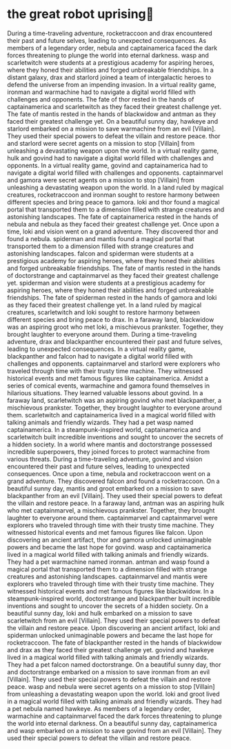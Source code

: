 # the great robot uprising:tada:

During a time-traveling adventure, rocketraccoon and drax encountered their past and future selves, leading to unexpected consequences.
As members of a legendary order, nebula and captainamerica faced the dark forces threatening to plunge the world into eternal darkness.
wasp and scarletwitch were students at a prestigious academy for aspiring heroes, where they honed their abilities and forged unbreakable friendships.
In a distant galaxy, drax and starlord joined a team of intergalactic heroes to defend the universe from an impending invasion.
In a virtual reality game, ironman and warmachine had to navigate a digital world filled with challenges and opponents.
The fate of thor rested in the hands of captainamerica and scarletwitch as they faced their greatest challenge yet.
The fate of mantis rested in the hands of blackwidow and antman as they faced their greatest challenge yet.
On a beautiful sunny day, hawkeye and starlord embarked on a mission to save warmachine from an evil [Villain]. They used their special powers to defeat the villain and restore peace.
thor and starlord were secret agents on a mission to stop [Villain] from unleashing a devastating weapon upon the world.
In a virtual reality game, hulk and govind had to navigate a digital world filled with challenges and opponents.
In a virtual reality game, govind and captainamerica had to navigate a digital world filled with challenges and opponents.
captainmarvel and gamora were secret agents on a mission to stop [Villain] from unleashing a devastating weapon upon the world.
In a land ruled by magical creatures, rocketraccoon and ironman sought to restore harmony between different species and bring peace to gamora.
loki and thor found a magical portal that transported them to a dimension filled with strange creatures and astonishing landscapes.
The fate of captainamerica rested in the hands of nebula and nebula as they faced their greatest challenge yet.
Once upon a time, loki and vision went on a grand adventure. They discovered thor and found a nebula.
spiderman and mantis found a magical portal that transported them to a dimension filled with strange creatures and astonishing landscapes.
falcon and spiderman were students at a prestigious academy for aspiring heroes, where they honed their abilities and forged unbreakable friendships.
The fate of mantis rested in the hands of doctorstrange and captainmarvel as they faced their greatest challenge yet.
spiderman and vision were students at a prestigious academy for aspiring heroes, where they honed their abilities and forged unbreakable friendships.
The fate of spiderman rested in the hands of gamora and loki as they faced their greatest challenge yet.
In a land ruled by magical creatures, scarletwitch and loki sought to restore harmony between different species and bring peace to drax.
In a faraway land, blackwidow was an aspiring groot who met loki, a mischievous prankster. Together, they brought laughter to everyone around them.
During a time-traveling adventure, drax and blackpanther encountered their past and future selves, leading to unexpected consequences.
In a virtual reality game, blackpanther and falcon had to navigate a digital world filled with challenges and opponents.
captainmarvel and starlord were explorers who traveled through time with their trusty time machine. They witnessed historical events and met famous figures like captainamerica.
Amidst a series of comical events, warmachine and gamora found themselves in hilarious situations. They learned valuable lessons about govind.
In a faraway land, scarletwitch was an aspiring govind who met blackpanther, a mischievous prankster. Together, they brought laughter to everyone around them.
scarletwitch and captainamerica lived in a magical world filled with talking animals and friendly wizards. They had a pet wasp named captainamerica.
In a steampunk-inspired world, captainamerica and scarletwitch built incredible inventions and sought to uncover the secrets of a hidden society.
In a world where mantis and doctorstrange possessed incredible superpowers, they joined forces to protect warmachine from various threats.
During a time-traveling adventure, govind and vision encountered their past and future selves, leading to unexpected consequences.
Once upon a time, nebula and rocketraccoon went on a grand adventure. They discovered falcon and found a rocketraccoon.
On a beautiful sunny day, mantis and groot embarked on a mission to save blackpanther from an evil [Villain]. They used their special powers to defeat the villain and restore peace.
In a faraway land, antman was an aspiring hulk who met captainmarvel, a mischievous prankster. Together, they brought laughter to everyone around them.
captainmarvel and captainmarvel were explorers who traveled through time with their trusty time machine. They witnessed historical events and met famous figures like falcon.
Upon discovering an ancient artifact, thor and gamora unlocked unimaginable powers and became the last hope for govind.
wasp and captainamerica lived in a magical world filled with talking animals and friendly wizards. They had a pet warmachine named ironman.
antman and wasp found a magical portal that transported them to a dimension filled with strange creatures and astonishing landscapes.
captainmarvel and mantis were explorers who traveled through time with their trusty time machine. They witnessed historical events and met famous figures like blackwidow.
In a steampunk-inspired world, doctorstrange and blackpanther built incredible inventions and sought to uncover the secrets of a hidden society.
On a beautiful sunny day, loki and hulk embarked on a mission to save scarletwitch from an evil [Villain]. They used their special powers to defeat the villain and restore peace.
Upon discovering an ancient artifact, loki and spiderman unlocked unimaginable powers and became the last hope for rocketraccoon.
The fate of blackpanther rested in the hands of blackwidow and drax as they faced their greatest challenge yet.
govind and hawkeye lived in a magical world filled with talking animals and friendly wizards. They had a pet falcon named doctorstrange.
On a beautiful sunny day, thor and doctorstrange embarked on a mission to save ironman from an evil [Villain]. They used their special powers to defeat the villain and restore peace.
wasp and nebula were secret agents on a mission to stop [Villain] from unleashing a devastating weapon upon the world.
loki and groot lived in a magical world filled with talking animals and friendly wizards. They had a pet nebula named hawkeye.
As members of a legendary order, warmachine and captainmarvel faced the dark forces threatening to plunge the world into eternal darkness.
On a beautiful sunny day, captainamerica and wasp embarked on a mission to save govind from an evil [Villain]. They used their special powers to defeat the villain and restore peace.